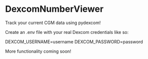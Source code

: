 # DexcomNumberViewer

Track your current CGM data using pydexcom!

Create an .env file with your real Dexcom credentials like so:

DEXCOM_USERNAME=username
DEXCOM_PASSWORD=password

More functionality coming soon!
